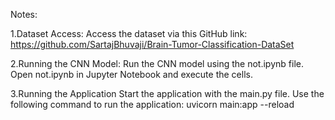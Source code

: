 Notes:

1.Dataset Access:
Access the dataset via this GitHub link: https://github.com/SartajBhuvaji/Brain-Tumor-Classification-DataSet

2.Running the CNN Model:
Run the CNN model using the not.ipynb file.
Open not.ipynb in Jupyter Notebook and execute the cells.

3.Running the Application
Start the application with the main.py file.
Use the following command to run the application: uvicorn main:app --reload
